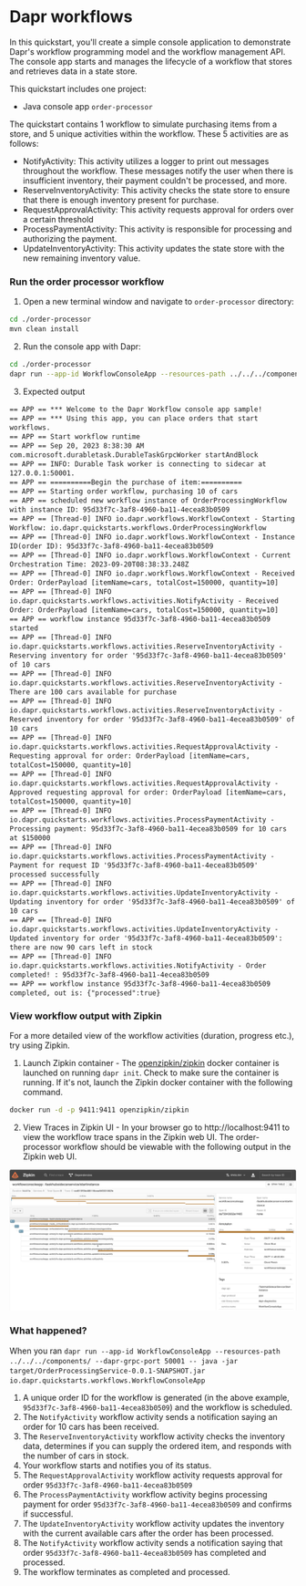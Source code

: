# Dapr workflows

In this quickstart, you'll create a simple console application to demonstrate Dapr's workflow programming model and the workflow management API. The console app starts and manages the lifecycle of a workflow that stores and retrieves data in a state store.

This quickstart includes one project:

- Java console app `order-processor` 

The quickstart contains 1 workflow to simulate purchasing items from a store, and 5 unique activities within the workflow. These 5 activities are as follows:

- NotifyActivity: This activity utilizes a logger to print out messages throughout the workflow. These messages notify the user when there is insufficient inventory, their payment couldn't be processed, and more.
- ReserveInventoryActivity: This activity checks the state store to ensure that there is enough inventory present for purchase.
- RequestApprovalActivity: This activity requests approval for orders over a certain threshold
- ProcessPaymentActivity: This activity is responsible for processing and authorizing the payment.
- UpdateInventoryActivity: This activity updates the state store with the new remaining inventory value.

### Run the order processor workflow

1. Open a new terminal window and navigate to `order-processor` directory: 

<!-- STEP
name: Install Java dependencies
-->

```bash
cd ./order-processor
mvn clean install
```

<!-- END_STEP -->
2. Run the console app with Dapr: 

<!-- STEP
name: Run order-processor service
expected_stdout_lines:
  - '== APP ==       there are now 90 cars left in stoc'
  - '== APP == workflow instance 75e89047-75f0-4748-8821-127b1a1201ab completed, out is: {"processed":true}'
expected_stderr_lines:
output_match_mode: substring
background: true
sleep: 15
-->
    
```bash
cd ./order-processor
dapr run --app-id WorkflowConsoleApp --resources-path ../../../components/ --dapr-grpc-port 50001 -- java -jar target/OrderProcessingService-0.0.1-SNAPSHOT.jar io.dapr.quickstarts.workflows.WorkflowConsoleApp
```

<!-- END_STEP -->

3. Expected output


```
== APP == *** Welcome to the Dapr Workflow console app sample!
== APP == *** Using this app, you can place orders that start workflows.
== APP == Start workflow runtime
== APP == Sep 20, 2023 8:38:30 AM com.microsoft.durabletask.DurableTaskGrpcWorker startAndBlock
== APP == INFO: Durable Task worker is connecting to sidecar at 127.0.0.1:50001.
== APP == ==========Begin the purchase of item:==========
== APP == Starting order workflow, purchasing 10 of cars
== APP == scheduled new workflow instance of OrderProcessingWorkflow with instance ID: 95d33f7c-3af8-4960-ba11-4ecea83b0509
== APP == [Thread-0] INFO io.dapr.workflows.WorkflowContext - Starting Workflow: io.dapr.quickstarts.workflows.OrderProcessingWorkflow
== APP == [Thread-0] INFO io.dapr.workflows.WorkflowContext - Instance ID(order ID): 95d33f7c-3af8-4960-ba11-4ecea83b0509
== APP == [Thread-0] INFO io.dapr.workflows.WorkflowContext - Current Orchestration Time: 2023-09-20T08:38:33.248Z
== APP == [Thread-0] INFO io.dapr.workflows.WorkflowContext - Received Order: OrderPayload [itemName=cars, totalCost=150000, quantity=10]
== APP == [Thread-0] INFO io.dapr.quickstarts.workflows.activities.NotifyActivity - Received Order: OrderPayload [itemName=cars, totalCost=150000, quantity=10]
== APP == workflow instance 95d33f7c-3af8-4960-ba11-4ecea83b0509 started
== APP == [Thread-0] INFO io.dapr.quickstarts.workflows.activities.ReserveInventoryActivity - Reserving inventory for order '95d33f7c-3af8-4960-ba11-4ecea83b0509' of 10 cars
== APP == [Thread-0] INFO io.dapr.quickstarts.workflows.activities.ReserveInventoryActivity - There are 100 cars available for purchase
== APP == [Thread-0] INFO io.dapr.quickstarts.workflows.activities.ReserveInventoryActivity - Reserved inventory for order '95d33f7c-3af8-4960-ba11-4ecea83b0509' of 10 cars
== APP == [Thread-0] INFO io.dapr.quickstarts.workflows.activities.RequestApprovalActivity - Requesting approval for order: OrderPayload [itemName=cars, totalCost=150000, quantity=10]
== APP == [Thread-0] INFO io.dapr.quickstarts.workflows.activities.RequestApprovalActivity - Approved requesting approval for order: OrderPayload [itemName=cars, totalCost=150000, quantity=10]
== APP == [Thread-0] INFO io.dapr.quickstarts.workflows.activities.ProcessPaymentActivity - Processing payment: 95d33f7c-3af8-4960-ba11-4ecea83b0509 for 10 cars at $150000
== APP == [Thread-0] INFO io.dapr.quickstarts.workflows.activities.ProcessPaymentActivity - Payment for request ID '95d33f7c-3af8-4960-ba11-4ecea83b0509' processed successfully
== APP == [Thread-0] INFO io.dapr.quickstarts.workflows.activities.UpdateInventoryActivity - Updating inventory for order '95d33f7c-3af8-4960-ba11-4ecea83b0509' of 10 cars
== APP == [Thread-0] INFO io.dapr.quickstarts.workflows.activities.UpdateInventoryActivity - Updated inventory for order '95d33f7c-3af8-4960-ba11-4ecea83b0509': there are now 90 cars left in stock
== APP == [Thread-0] INFO io.dapr.quickstarts.workflows.activities.NotifyActivity - Order completed! : 95d33f7c-3af8-4960-ba11-4ecea83b0509
== APP == workflow instance 95d33f7c-3af8-4960-ba11-4ecea83b0509 completed, out is: {"processed":true}
```

### View workflow output with Zipkin

For a more detailed view of the workflow activities (duration, progress etc.), try using Zipkin.

1. Launch Zipkin container - The [openzipkin/zipkin](https://hub.docker.com/r/openzipkin/zipkin/) docker container is launched on running `dapr init`. Check to make sure the container is running. If it's not, launch the Zipkin docker container with the following command.

```bash
docker run -d -p 9411:9411 openzipkin/zipkin
```

2. View Traces in Zipkin UI - In your browser go to http://localhost:9411 to view the workflow trace spans in the Zipkin web UI. The order-processor workflow should be viewable with the following output in the Zipkin web UI. 

<img src="img/workflow-trace-spans-zipkin.png">

### What happened? 

When you ran `dapr run --app-id WorkflowConsoleApp --resources-path ../../../components/ --dapr-grpc-port 50001 -- java -jar target/OrderProcessingService-0.0.1-SNAPSHOT.jar io.dapr.quickstarts.workflows.WorkflowConsoleApp`

1. A unique order ID for the workflow is generated (in the above example, `95d33f7c-3af8-4960-ba11-4ecea83b0509`) and the workflow is scheduled.
2. The `NotifyActivity` workflow activity sends a notification saying an order for 10 cars has been received.
3. The `ReserveInventoryActivity` workflow activity checks the inventory data, determines if you can supply the ordered item, and responds with the number of cars in stock.
4. Your workflow starts and notifies you of its status.
5. The `RequestApprovalActivity` workflow activity requests approval for order `95d33f7c-3af8-4960-ba11-4ecea83b0509`
6. The `ProcessPaymentActivity` workflow activity begins processing payment for order `95d33f7c-3af8-4960-ba11-4ecea83b0509` and confirms if successful.
7. The `UpdateInventoryActivity` workflow activity updates the inventory with the current available cars after the order has been processed.
8. The `NotifyActivity` workflow activity sends a notification saying that order `95d33f7c-3af8-4960-ba11-4ecea83b0509` has completed and processed.
9. The workflow terminates as completed and processed.

